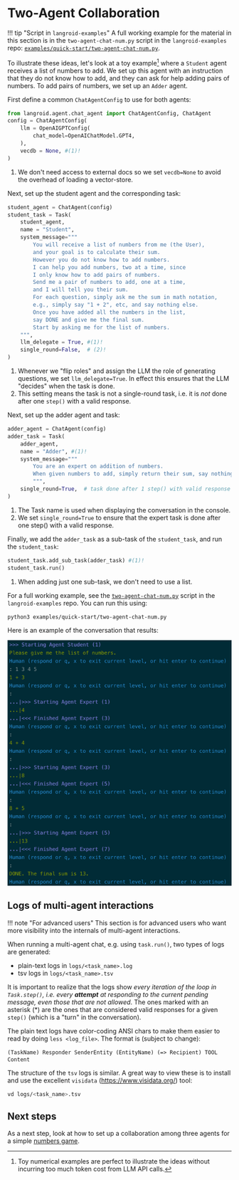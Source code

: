 # Two-Agent Collaboration

!!! tip "Script in `langroid-examples`"
        A full working example for the material in this section is
        in the `two-agent-chat-num.py` script in the `langroid-examples` repo:
        [`examples/quick-start/two-agent-chat-num.py`](https://github.com/langroid/langroid-examples/tree/main/examples/quick-start/two-agent-chat-num.py).


To illustrate these ideas, let's look at a toy example[^1] where 
a `Student` agent receives a list of numbers to add.
We set up this agent with an instruction that they do not know how to add,
and they can ask for help adding pairs of numbers.
To add pairs of numbers, we set up an `Adder` agent.

[^1]: Toy numerical examples are perfect to illustrate the ideas without
      incurring too much token cost from LLM API calls.

First define a common `ChatAgentConfig` to use for both agents:
```python
from langroid.agent.chat_agent import ChatAgentConfig, ChatAgent
config = ChatAgentConfig(
    llm = OpenAIGPTConfig(
        chat_model=OpenAIChatModel.GPT4,
    ),
    vecdb = None, #(1)!
)
```

1. We don't need access to external docs so we set `vecdb=None` to avoid 
   the overhead of loading a vector-store.

Next, set up the student agent and the corresponding task:

```py
student_agent = ChatAgent(config)
student_task = Task(
    student_agent,
    name = "Student",
    system_message="""
        You will receive a list of numbers from me (the User),
        and your goal is to calculate their sum.
        However you do not know how to add numbers.
        I can help you add numbers, two at a time, since
        I only know how to add pairs of numbers.
        Send me a pair of numbers to add, one at a time, 
        and I will tell you their sum.
        For each question, simply ask me the sum in math notation, 
        e.g., simply say "1 + 2", etc, and say nothing else.
        Once you have added all the numbers in the list, 
        say DONE and give me the final sum. 
        Start by asking me for the list of numbers.
    """,
    llm_delegate = True, #(1)!
    single_round=False,  # (2)! 
)
```

1. Whenever we "flip roles" and assign the LLM the role of generating questions, 
   we set `llm_delegate=True`. In effect this ensures that the LLM "decides" when
   the task is done.
2. This setting means the task is not a single-round task, i.e. it is _not_ done
   after one `step()` with a valid response.

Next, set up the adder agent and task:

```py
adder_agent = ChatAgent(config)
adder_task = Task(
    adder_agent,
    name = "Adder", #(1)!
    system_message="""
        You are an expert on addition of numbers. 
        When given numbers to add, simply return their sum, say nothing else
        """,
    single_round=True,  # task done after 1 step() with valid response (2)!
)
```

1. The Task name is used when displaying the conversation in the console.
2. We set `single_round=True` to ensure that the expert task is done after 
   one step() with a valid response. 

Finally, we add the `adder_task` as a sub-task of the `student_task`, 
and run the `student_task`:

```py
student_task.add_sub_task(adder_task) #(1)!
student_task.run()
```

1. When adding just one sub-task, we don't need to use a list.


For a full working example, see the 
[`two-agent-chat-num.py`](https://github.com/langroid/langroid-examples/blob/main/examples/quick-start/two-agent-chat-num.py)
script in the `langroid-examples` repo. You can run this using:
```bash
python3 examples/quick-start/two-agent-chat-num.py
```

Here is an example of the conversation that results:

![two-agent-num.png](two-agent-num.png)

## Logs of multi-agent interactions

!!! note "For advanced users"
        This section is for advanced users who want more visibility into the
        internals of multi-agent interactions.

When running a multi-agent chat, e.g. using `task.run()`, two types of logs
are generated:
- plain-text logs in `logs/<task_name>.log`
- tsv logs in `logs/<task_name>.tsv`

It is important to realize that the logs show _every iteration 
of the loop in `Task.step()`, i.e. every **attempt** at
responding to the current pending message, even those that are not allowed_.
The ones marked with an asterisk (*) are the ones that are considered valid
responses for a given `step()` (which is a "turn" in the conversation).

The plain text logs have color-coding ANSI chars to make them easier to read
by doing `less <log_file>`. The format is (subject to change):
```
(TaskName) Responder SenderEntity (EntityName) (=> Recipient) TOOL Content
```

The structure of the `tsv` logs is similar. A great way to view these is to
install and use the excellent `visidata` (https://www.visidata.org/) tool:
```bash
vd logs/<task_name>.tsv
```

## Next steps
As a next step, look at how to set up a collaboration among three agents
for a simple [numbers game](three-agent-chat-num.md).






